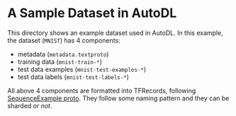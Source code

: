 # A Sample Dataset in AutoDL

This directory shows an example dataset used in AutoDL. In this example, the dataset (`MNIST`) has 4 components:
- metadata (`metadata.textproto`)
- training data (`mnist-train-*`)
- test data examples (`mnist-test-examples-*`)
- test data labels (`mnist-test-labels-*`)

All above 4 components are formatted into TFRecords, following [SequenceExample proto](https://github.com/tensorflow/tensorflow/blob/master/tensorflow/core/example/example.proto#L292). They follow some naming pattern and they can be sharded *or not*.
